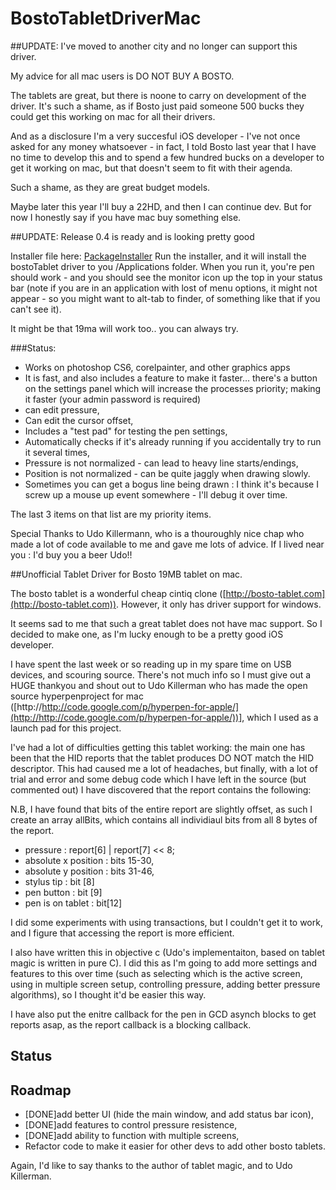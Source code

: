 BostoTabletDriverMac
====================
##UPDATE: I've moved to another city and no longer can support this driver.

My advice for all mac users is DO NOT BUY A BOSTO.

The tablets are great, but there is noone to carry on development of the driver. It's such a shame, as if Bosto just paid someone 500 bucks they could get this working on mac for all their drivers.

And as a disclosure I'm a very succesful iOS developer - I've not once asked for any money whatsoever - in fact, I told Bosto last year that I have no time to develop this and to spend a few hundred bucks on a developer to get it working on mac,
but that doesn't seem to fit with their agenda.

Such a shame, as they are great budget models.

Maybe later this year I'll buy a 22HD, and then I can continue dev. But for now I honestly say if you have mac buy something else.


##UPDATE: Release 0.4 is ready and is looking pretty good

Installer file here: [PackageInstaller](https://github.com/georgejecook/BostoTabletDriverMac/blob/master/dist/BostoTabletDriverInstaller.pkg?raw=true) 
Run the installer, and it will install the bostoTablet driver to you /Applications folder. When you run it, you're pen should work - and you should see the monitor icon up the top in your status bar (note if you are in an application with lost of menu options, it might not appear - so you might want to alt-tab to finder, of something like that if you can't see it).

It might be that 19ma will work too.. you can always try.

###Status:

* Works on photoshop CS6, corelpainter, and other graphics apps
* It is fast, and also includes a feature to make it faster… there's a button on the settings panel which will increase the processes priority; making it faster (your admin password is required)
* can edit pressure,
* Can edit the cursor offset,
* Includes a "test pad" for testing the pen settings,
* Automatically checks if it's already running if you accidentally try to run it several times,
* Pressure is not normalized - can lead to heavy line starts/endings,
* Position is not normalized - can be quite jaggly when drawing slowly.
* Sometimes you can get a bogus line being drawn : I think it's because I screw up a mouse up event somewhere - I'll debug it over time.

The last 3 items on that list are my priority items.

Special Thanks to Udo Killermann, who is a thouroughly nice chap who made a lot of code available to me and gave me lots of advice. If I lived near you : I'd buy you a beer Udo!!


##Unofficial Tablet Driver for Bosto 19MB tablet on mac.

The bosto tablet is a wonderful cheap cintiq clone ([http://bosto-tablet.com](http://bosto-tablet.com)). However, it only has driver support for windows.

It seems sad to me that such a great tablet does not have mac support. So I decided to make one, as I'm lucky enough to be a pretty good iOS developer.

I have spent the last week or so reading up in my spare time on USB devices, and scouring source. There's not much info so I must give out a HUGE thankyou and shout out to Udo Killerman who has made the open source hyperpenproject for mac ([http://http://code.google.com/p/hyperpen-for-apple/](http://http://code.google.com/p/hyperpen-for-apple/))], which I used as a launch pad for this project.

I've had a lot of difficulties getting this tablet working: the main one has been that the HID reports that the tablet produces DO NOT match the HID descriptor. This had caused me a lot of headaches, but finally, with a lot of trial and error and some debug code which I have left in the source (but commented out) I have discovered that the report contains the following:

N.B, I have found that bits of the entire report are slightly offset, as such I create an array allBits, which contains all individiaul bits from all 8 bytes of the report.

* pressure :  report[6] | report[7] << 8;
* absolute x position : bits 15-30,
* absolute y position : bits 31-46,
* stylus tip : bit [8]
* pen button : bit [9]
* pen is on tablet : bit[12]

I did some experiments with using transactions, but I couldn't get it to work, and I figure that accessing the report is more efficient.

I also have written this in objective c (Udo's implementaiton, based on tablet magic is written in pure C). I did this as I'm going to add more settings and features to this over time (such as selecting which is the active screen, using in multiple screen setup, controlling pressure, adding better pressure algorithms), so I thought it'd be easier this way.

I have also put the enitre callback for the pen in GCD asynch blocks to get reports asap, as the report callback is a blocking callback.

Status
------


Roadmap
------

* [DONE]add better UI (hide the main window, and add status bar icon),
* [DONE]add features to control pressure resistence,
* [DONE]add ability to function with multiple screens,
* Refactor code to make it easier for other devs to add other bosto tablets.

Again, I'd like to say thanks to the author of tablet magic, and to Udo Killerman.
